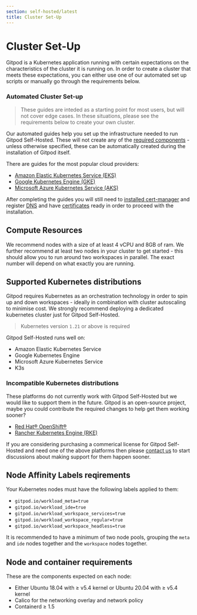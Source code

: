 ```yaml
---
section: self-hosted/latest
title: Cluster Set-Up
---
```


<script context="module">
  export const prerender = true;
</script>

# Cluster Set-Up

Gitpod is a Kubernetes application running with certain expectations on the characteristics of the cluster it is running on. In order to create a cluster that meets these expectations, you can either use one of our automated set up scripts or manually go through the requirements below.

### Automated Cluster Set-up

> These guides are inteded as a starting point for most users, but will not cover edge cases. In these situations, please see the requirements below to create your own cluster.

Our automated guides help you set up the infrastructure needed to run Gitpod Self-Hosted. These will not create any of the [required components](./required-components) - unless otherwise specified, these can be automatically created during the installation of Gitpod itself.

There are guides for the most popular cloud providers:

- [Amazon Elastic Kubernetes Service (EKS)](./installation/on-amazon-eks)
- [Google Kubernetes Engine (GKE)](./installation/on-gke)
- [Microsoft Azure Kubernetes Service (AKS)](./installation/on-microsoft-aks)

After completing the guides you will still need to [installed cert-manager](./requirements#cert-manager) and register [DNS](./requirements#dns) and have [certificates](./requirements#ssl) ready in order to proceed with the installation.<!--- todo: add link to installation docs--->

## Compute Resources

We recommend nodes with a size of at least 4 vCPU and 8GB of ram. We further recommend at least two nodes in your cluster to get started - this should allow you to run around two workspaces in parallel. The exact number will depend on what exactly you are running.

## Supported Kubernetes distributions

Gitpod requires Kubernetes as an orchestration technology in order to spin up and down workspaces - ideally in combination with cluster autoscaling to minimise cost. We strongly recommend deploying a dedicated kubernetes cluster just for Gitpod Self-Hosted.

> Kubernetes version `1.21` or above is required

Gitpod Self-Hosted runs well on:

- Amazon Elastic Kubernetes Service
- Google Kubernetes Engine
- Microsoft Azure Kubernetes Service
- K3s

### Incompatible Kubernetes distributions

These platforms do not currently work with Gitpod Self-Hosted but we would like to support them in the future. Gitpod is an open-source project, maybe you could contribute the required changes to help get them working sooner?

- [Red Hat® OpenShift®](https://github.com/gitpod-io/gitpod/issues/5409)
- [Rancher Kubernetes Engine (RKE)](https://github.com/gitpod-io/gitpod/issues/5410)

If you are considering purchasing a commerical license for Gitpod Self-Hosted and need one of the above platforms then please [contact us](/contact/sales) to start discussions about making support for them happen sooner.

## Node Affinity Labels reqirements

Your Kubernetes nodes must have the following labels applied to them:

- `gitpod.io/workload_meta=true`
- `gitpod.io/workload_ide=true`
- `gitpod.io/workload_workspace_services=true`
- `gitpod.io/workload_workspace_regular=true`
- `gitpod.io/workload_workspace_headless=true`

It is recommended to have a minimum of two node pools, grouping the `meta`
and `ide` nodes together and the `workspace` nodes together.

## Node and container requirements

These are the components expected on each node:

- Either Ubuntu 18.04 with ≥ v5.4 kernel or Ubuntu 20.04 with ≥ v5.4 kernel
- Calico for the networking overlay and network policy
- Containerd ≥ 1.5
